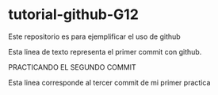 # tutorial-github-G12
Este repositorio es para ejemplificar el uso de github

Esta linea de texto representa el primer commit con github.

PRACTICANDO EL SEGUNDO COMMIT

Esta linea corresponde al tercer commit de mi primer practica
